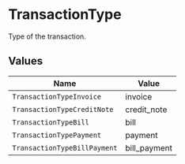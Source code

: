 # TransactionType

Type of the transaction.


## Values

| Name                         | Value                        |
| ---------------------------- | ---------------------------- |
| `TransactionTypeInvoice`     | invoice                      |
| `TransactionTypeCreditNote`  | credit_note                  |
| `TransactionTypeBill`        | bill                         |
| `TransactionTypePayment`     | payment                      |
| `TransactionTypeBillPayment` | bill_payment                 |